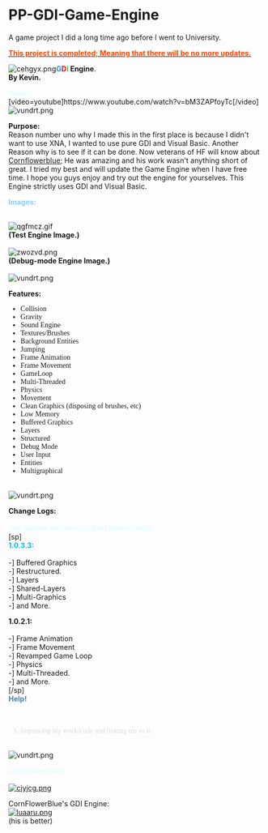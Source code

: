# PP-GDI-Game-Engine
A game project I did a long time ago before I went to University.
<p><strong><span style="text-decoration: underline;"><span style="color: #FF4500;"><span style="font-size: xx-largepx;">This project is completed; Meaning that there will be no more updates.</span></span></span></strong><br />
<div style="text-align: left;"><img src="https://u.pomf.is/cehgyx.png" alt="cehgyx.png" /><strong><span style="font-size: xx-largepx;"><span style="color: #1E90FF;">G</span><span style="color: #FF0000;">D</span><span style="color: #32CD32;">I</span> Engine<span style="color: #FF1493;">.</span></div></span><div style="text-align: left;"><span style="font-size: smallpx;">By Kevin.</span></div></strong></p>

<p><span style="font-size: xx-largepx;"><strong><div style="text-align: left;"><span style="color: #E0FFFF;">Video:</span></div></strong></span>[video=youtube]https://www.youtube.com/watch?v=bM3ZAPfoyTc[/video]<br />
<div style="text-align: left;"><img src="https://a.pomf.cat/vundrt.png" alt="vundrt.png" /></p>

<p><strong><span style="color: #E6E6FA;"><div style="text-align: left;"><span style="font-size: xx-largepx;">Purpose:</span></div></span></strong>Reason number uno why I made this in the first place is because I didn't want to use XNA, I wanted to use pure GDI and Visual Basic. Another Reason why is to see if it can be done. Now veterans of HF will know about <a href="https://hackforums.net/member.php?action=profile&uid=1385206">Cornflowerblue</a>; He was amazing and his work wasn't anything short of great. I tried my best and will update the Game Engine when I have free time. I hope you guys enjoy and try out the engine for yourselves. This Engine strictly uses GDI and Visual Basic.</p>

<p><span style="color: #87CEFA;"><span style="font-size: xx-largepx;"><strong>Images:</strong></div></span></span><br />
<img src="https://a.pomf.cat/qgfmcz.gif" alt="qgfmcz.gif" /><br />
<div style="text-align: left;"><span style="font-size: xx-smallpx;"><strong>(Test Engine Image.)</strong></span></div><br />
<img src="https://a.pomf.cat/zwozvd.png" alt="zwozvd.png" /><br />
<div style="text-align: left;"><span style="font-size: xx-smallpx;"><strong>(Debug-mode Engine Image.)</strong></span></div><br />
<div style="text-align: left;"><img src="https://a.pomf.cat/vundrt.png" alt="vundrt.png" /></div></p>

<p><span style="font-size: xx-largepx;"><span style="color: #00BFFF;"><strong><div style="text-align: left;">Features:</div></strong></span></span><div style="text-align: left;"><ul><span style="font-size: mediumpx;"><span style="font-family: Tahoma;"><li>Collision<br />
<li>Gravity<br />
<li>Sound Engine<br />
<li>Textures/Brushes<br />
<li>Background Entities<br />
<li>Jumping<br />
<li>Frame Animation<br />
<li>Frame Movement<br />
<li>GameLoop<br />
<li>Multi-Threaded<br />
<li>Physics<br />
<li>Movement<br />
<li>Clean Graphics (disposing of brushes, etc)<br />
<li>Low Memory<br />
<li>Buffered Graphics<br />
<li>Layers<br />
<li>Structured<br />
<li>Debug Mode<br />
<li>User Input<br />
<li>Entities<br />
<li>Multigraphical</span></span></ul></div><br />
<div style="text-align: left;"><img src="https://a.pomf.cat/vundrt.png" alt="vundrt.png" /></div></p>

<p><span style="color: #1E90FF;"><span style="font-size: xx-largepx;"><strong><div style="text-align: left;">Change Logs:</div></strong></span></span><br />
<strong><span style="color: #E0FFFF;">The lastest version is in the Library Folder.</span></strong><br />
[sp]<br />
<span style="color: #00BFFF;"><strong><div style="text-align: left;">1.0.3.3:</div></strong></span><br />
-] Buffered Graphics<br />
-] Restructured.<br />
-] Layers<br />
-] Shared-Layers<br />
-] Multi-Graphics<br />
-] and More.</p>

<p><span style="color: #00BFFF;"><strong><div style="text-align: left;">1.0.2.1:</div></strong></span><br />
-] Frame Animation<br />
-] Frame Movement<br />
-] Revamped Game Loop<br />
-] Physics<br />
-] Multi-Threaded.<br />
-] and More.<br />
[/sp]<br />
<span style="color: #4682B4;"><div style="text-align: left;"><span style="font-size: xx-largepx;"><strong>Help!</strong></span></div></span> <span style="color: #FFFFFF;"><span style="font-size: largepx;"><strong>You can help me by:</strong></span></span><br />
<ol style="list-style-type: decimal"><span style="font-size: mediumpx;"><span style="color: #DCDCDC;"><span style="font-family: Tahoma;"><br />
<li>Improving my work/code and linking me to it.</span></span></span></ol><br />
<div style="text-align: left;"><img src="https://a.pomf.cat/vundrt.png" alt="vundrt.png" /></div></p>

<p><strong><div style="text-align: left;"><span style="font-size: xx-largepx;"><span style="color: #E0FFFF;">Code/Download:</span></span></div></strong><br />
<a href="https://github.com/d3vK3v/GDI-Game-Engine/tree/master/Library"><img src="https://a.pomf.cat/ciyjcg.png" alt="ciyjcg.png" /></a></p>

<p>CornFlowerBlue's GDI Engine:<br />
<a href="https://bitbucket.org/CornflowerBlue/gdi-game-engine/src/"><img src="https://a.pomf.cat/luaaru.png" alt="luaaru.png" /></a><br />
<span style="font-size: xx-smallpx;">(his is better)</span></p>
